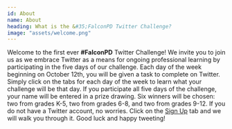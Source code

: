 ```yaml
---
id: About
name: About
heading: What is the &#35;FalconPD Twitter Challenge?
image: "assets/welcome.png"
---
```

Welcome to the first ever **\#FalconPD** Twitter Challenge\! We invite you to join us as we embrace Twitter as a means for ongoing professional learning by participating in the five days of our challenge. Each day of the week beginning on October 12th, you will be given a task to complete on Twitter. Simply click on the tabs for each day of the week to learn what your challenge will be that day. If you participate all five days of the challenge, your name will be entered in a prize drawing. Six winners will be chosen: two from grades K-5, two from grades 6-8, and two from grades 9-12.  If you do not have a Twitter account, no worries. Click on the [Sign Up](#Sign%20Up) tab and we will walk you through it.  Good luck and happy tweeting!
